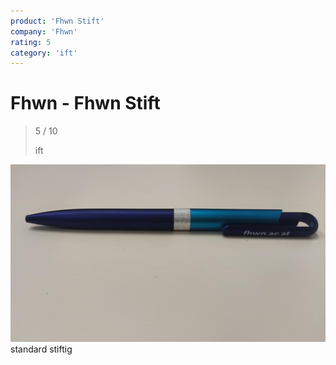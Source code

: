 ```yaml
---
product: 'Fhwn Stift'
company: 'Fhwn'
rating: 5
category: 'ift'
---
```


# Fhwn - Fhwn Stift
>
> 5 / 10
>
> ift

![Fhwn Stift](./assets/fhwn-fhwn-stift-624dd7d6-68fa-4123-bad9-1f0117b01359.jpg)
standard stiftig
